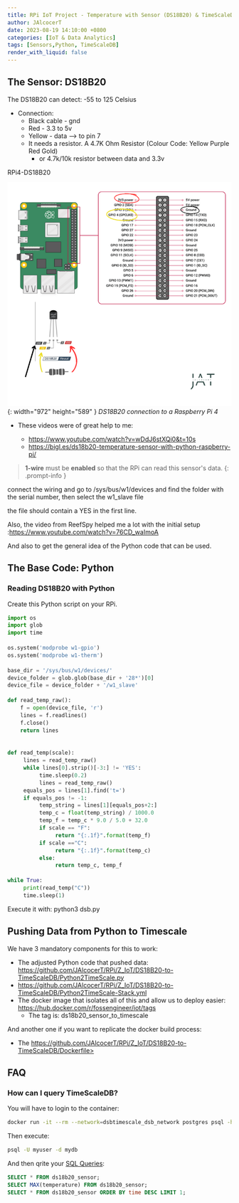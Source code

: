 ```yaml
---
title: RPi IoT Project - Temperature with Sensor (DS18B20) & TimeScaleDB
author: JAlcocerT
date: 2023-08-19 14:10:00 +0800
categories: [IoT & Data Analytics]
tags: [Sensors,Python, TimeScaleDB]
render_with_liquid: false
---
```



## The Sensor: DS18B20

The DS18B20 can detect: -55 to 125 Celsius

* Connection:
  * Black cable - gnd
  * Red - 3.3 to 5v
  * Yellow - data --> to pin 7
  * It needs a resistor. A 4.7K Ohm Resistor (Colour Code: Yellow Purple Red Gold)
    * or 4.7k/10k resistor between data and 3.3v

RPi4-DS18B20

![Desktop View](/img/RPi4-DS18B20.png){: width="972" height="589" }
_DS18B20 connection to a Raspberry Pi 4_


* These videos were of great help to me:

  * <https://www.youtube.com/watch?v=wDdJ6stXQi0&t=10s>
  * <https://bigl.es/ds18b20-temperature-sensor-with-python-raspberry-pi/>



> **1-wire** must be **enabled** so that the RPi can read this sensor's data.
{: .prompt-info }

connect the wiring and go to /sys/bus/w1/devices and find the folder with the serial number, then select the w1_slave file

the file should contain a YES in the first line.

Also, the video from ReefSpy helped me a lot with the initial setup :<https://www.youtube.com/watch?v=76CD_waImoA>

And also to get the general idea of the Python code that can be used.

## The Base Code: Python


### Reading DS18B20 with Python

Create this Python script on your RPi.

```py
import os 
import glob
import time

os.system('modprobe w1-gpio') 
os.system('modprobe w1-therm')

base_dir = '/sys/bus/w1/devices/' 
device_folder = glob.glob(base_dir + '28*')[0] 
device_file = device_folder + '/w1_slave'

def read_temp_raw():
    f = open(device_file, 'r')
    lines = f.readlines()
    f.close()
    return lines
 

def read_temp(scale):
     lines = read_temp_raw()
     while lines[0].strip()[-3:] != 'YES':
          time.sleep(0.2)
          lines = read_temp_raw() 
     equals_pos = lines[1].find('t=') 
     if equals_pos != -1:
          temp_string = lines[1][equals_pos+2:] 
          temp_c = float(temp_string) / 1000.0 
          temp_f = temp_c * 9.0 / 5.0 + 32.0 
          if scale == "F":
               return "{:.1f}".format(temp_f)
          if scale =="C":
               return "{:.1f}".format(temp_c)     
          else:
               return temp_c, temp_f

while True:
     print(read_temp("C"))
     time.sleep(1)
```

Execute it with: python3 dsb.py

## Pushing Data from Python to Timescale

We have 3 mandatory components for this to work:

* The adjusted Python code that pushed data: <https://github.com/JAlcocerT/RPi/Z_IoT/DS18B20-to-TimeScaleDB/Python2TimeScale.py>
* https://github.com/JAlcocerT/RPi/Z_IoT/DS18B20-to-TimeScaleDB/Python2TimeScale-Stack.yml
* The docker image that isolates all of this and allow us to deploy easier: <https://hub.docker.com/r/fossengineer/iot/tags>
    * The tag is: ds18b20_sensor_to_timescale

And another one if you want to replicate the docker build process:

* The https://github.com/JAlcocerT/RPi/Z_IoT/DS18B20-to-TimeScaleDB/Dockerfile>


## FAQ

### How can I query TimeScaleDB?

You will have to login to the container:

```sh
docker run -it --rm --network=dsbtimescale_dsb_network postgres psql -h timescaledb_dsb_container -U myuser -d mydb --username=myuser
```

Then execute:

```sh
psql -U myuser -d mydb
```

And then qrite your [SQL Queries](https://fossengineer.com/sql-data-analytics/):

```sql
SELECT * FROM ds18b20_sensor;
SELECT MAX(temperature) FROM ds18b20_sensor;
SELECT * FROM ds18b20_sensor ORDER BY time DESC LIMIT 1;
```